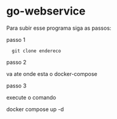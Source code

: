 # go-webservice

Para subir esse programa siga as passos:

passo 1
```
  git clone endereco
```

passo 2

va ate onde esta o docker-compose 

passo 3 

execute o comando 

docker compose up -d 



